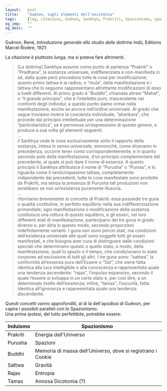 ```yaml
---
layout:   post
title:    "Guénon, sugli elementi dell'esistenza"
tags:     [log, citazioni, Guénon, Sankhya, Prakriti, Spazionismo, spazioni]
og_img:   ""
og_desc:  ""
---
```


<span class="autore">Guénon, René</span>,
<i>Introduzione generale allo studio delle dottrine Indù</i>,
Editions Marcel Rivière, 1921:

La citazione è piuttosto lunga, ma si poteva fare altrimenti.  

<blockquote class="giustificato">

[La dottrina] Sankhya assume come punto di partenza “Prakriti” o “Pradhana”, la sostanza universale, indifferenziata e non-manifesta in sé, dalla quale però procedono tutte le cose per modificazione; questo primo tattwa è la radice, o “mula”, della manifestazione e i tattwa che lo seguono rappresentano altrettante modificazioni di esso a livelli differenti. 
Al primo grado è “Buddhi”, chiamata altresì “Mahat”, o “il grande principio”, che è l’intelletto puro, trascendente nei confronti degli individui; a questo punto siamo ormai nella manifestazione, anche se ancora nell’ordine universale. 
Al grado che segue troviamo invece la coscienza individuale, “ahankara”, che procede dal principio intellettuale per una determinazione “particolaristica”, se è permessa un’espressione di questo genere, e produce a sua volta gli elementi seguenti.<br />
...<br />
il Sankhya vede le cose esclusivamente sotto il rapporto della sostanza, intesa in senso universale; sennonché, come dicevamo in precedenza, occorre tener conto corrispondentemente, e in quanto secondo polo della manifestazione, d’un principio complementare del precedente, al quale si può dare il nome di essenza. 
A questo principio il Sankhya attribuisce il nome di “Purusha” o “Pumas”, e lo riguarda come il venticinquesimo tattwa, completamente indipendente dai precedenti; tutte le cose manifestate sono prodotte da Prakriti, ma senza la presenza di Purusha tali produzioni non avrebbero se non un’esistenza puramente illusoria.<br />
...<br />
ritorniamo brevemente al concetto di Prakriti: essa possiede tre guna o qualità costitutive, in perfetto equilibrio nella sua indifferenziazione primordiale; ogni manifestazione o modificazione della sostanza costituisce una rottura di questo equilibrio, e gli esseri, nei loro differenti stati di manifestazione, partecipano dei tre guna in grado diverso e, per dirla in questo modo, secondo proporzioni indefinitamente varianti. 
I guna non sono perciò stati, ma condizioni dell’esistenza universale alle quali sono soggetti tutti gli esseri manifestati, e che bisogna aver cura di distinguere dalle condizioni speciali che determinano questo o quello stato, o modo, della manifestazione, quali lo spazio o il tempo, che condizionano lo stato corporeo ad esclusione di tutti gli altri. 
I tre guna sono: “sattwa”, la conformità all’essenza pura dell’Essere o “Sat”, che viene fatta identica alla luce intelligibile o alla conoscenza e rappresentata quale una tendenza ascendente: “rajas”, l’impulso espansivo, secondo il quale l’essere si sviluppa in un certo stato e, per così dire, a un determinato livello dell’esistenza; infine, “tamas”, l’oscurità, fatta identica all’ignoranza e rappresentata quale una tendenza discendente.

</blockquote>

Questi concetti vanno approfonditi, al di là dell'apodissi di Guénon, per capire i possibili paralleli con lo Spazionismo.  
Una prima ipotesi, del tutto perfettibile, potrebbe essere:

Induismo | Spazionismo
--|--  |  
 Prakriti |  Energia dell'Universo
 Purusha  |  Spazioni
 Buddhi   |  Memoria di massa dell'Universo, dove si registrano i Cookie
 Sattwa   |  Gravità
 Rajas    |  Entropia
 Tamas    |  Annosa Dicotomia (?)
